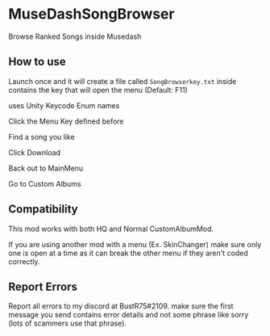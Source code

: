 # MuseDashSongBrowser
Browse Ranked Songs inside Musedash

## How to use
Launch once and it will create a file called `SongBrowserkey.txt` inside contains the key that will open the menu (Default: F11)

uses Unity Keycode Enum names

Click the Menu Key defined before

Find a song you like 

Click Download 

Back out to MainMenu

Go to Custom Albums

## Compatibility
This mod works with both HQ and Normal CustomAlbumMod.

If you are using another mod with a menu (Ex. SkinChanger) make sure only one is open at a time as it can break the other menu if they aren't coded correctly.

## Report Errors
Report all errors to my discord at BustR75#2109. make sure the first message you send contains error details and not some phrase like sorry (lots of scammers use that phrase).
